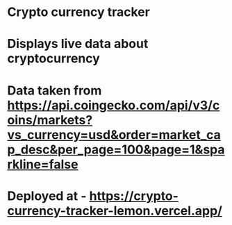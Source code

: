 # Crypto currency tracker 
# Displays live data about cryptocurrency
# Data taken from https://api.coingecko.com/api/v3/coins/markets?vs_currency=usd&order=market_cap_desc&per_page=100&page=1&sparkline=false

# Deployed at - https://crypto-currency-tracker-lemon.vercel.app/ 